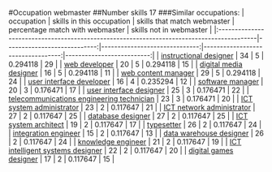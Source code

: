 #Occupation webmaster
##Number skills 17
###Similar occupations:
| occupation                                                                                |   skills in this occupation |   skills that match webmaster |   percentage match with webmaster |   skills not in webmaster |
|:------------------------------------------------------------------------------------------|----------------------------:|------------------------------:|----------------------------------:|--------------------------:|
| [instructional designer](instructional_designer.md)                                       |                          34 |                             5 |                          0.294118 |                        29 |
| [web developer](web_developer.md)                                                         |                          20 |                             5 |                          0.294118 |                        15 |
| [digital media designer](digital_media_designer.md)                                       |                          16 |                             5 |                          0.294118 |                        11 |
| [web content manager](web_content_manager.md)                                             |                          29 |                             5 |                          0.294118 |                        24 |
| [user interface developer](user_interface_developer.md)                                   |                          16 |                             4 |                          0.235294 |                        12 |
| [software manager](software_manager.md)                                                   |                          20 |                             3 |                          0.176471 |                        17 |
| [user interface designer](user_interface_designer.md)                                     |                          25 |                             3 |                          0.176471 |                        22 |
| [telecommunications engineering technician](telecommunications_engineering_technician.md) |                          23 |                             3 |                          0.176471 |                        20 |
| [ICT system administrator](ICT_system_administrator.md)                                   |                          23 |                             2 |                          0.117647 |                        21 |
| [ICT network administrator](ICT_network_administrator.md)                                 |                          27 |                             2 |                          0.117647 |                        25 |
| [database designer](database_designer.md)                                                 |                          27 |                             2 |                          0.117647 |                        25 |
| [ICT system architect](ICT_system_architect.md)                                           |                          19 |                             2 |                          0.117647 |                        17 |
| [typesetter](typesetter.md)                                                               |                          26 |                             2 |                          0.117647 |                        24 |
| [integration engineer](integration_engineer.md)                                           |                          15 |                             2 |                          0.117647 |                        13 |
| [data warehouse designer](data_warehouse_designer.md)                                     |                          26 |                             2 |                          0.117647 |                        24 |
| [knowledge engineer](knowledge_engineer.md)                                               |                          21 |                             2 |                          0.117647 |                        19 |
| [ICT intelligent systems designer](ICT_intelligent_systems_designer.md)                   |                          22 |                             2 |                          0.117647 |                        20 |
| [digital games designer](digital_games_designer.md)                                       |                          17 |                             2 |                          0.117647 |                        15 |
